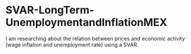 # SVAR-LongTerm-UnemploymentandInflationMEX
I am researching about the relation between prices and economic activity (wage inflation and unemployment rate) using a SVAR.
